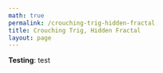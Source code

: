 ```yaml
---
math: true
permalink: /crouching-trig-hidden-fractal
title: Crouching Trig, Hidden Fractal
layout: page
---
```


**Testing**: test
